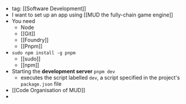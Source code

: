 - tag: [[Software Development]]
- I want to set up an app using [[MUD the fully-chain game engine]]
- You need
	- Node
	- [[Git]]
	- [[Foundry]]
	- [[Pnpm]] 
- `sudo npm install -g pnpm`
	- [[sudo]]
	- [[npm]]
- Starting the **development server** `pnpm dev`
	- executes the script labelled `dev`, a script specified in the project's `package.json` file 
- [[Code Organisation of MUD]]
- 